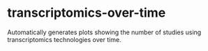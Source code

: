 # transcriptomics-over-time
Automatically generates plots showing the number of studies using transcriptomics technologies over time.
